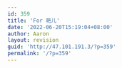 ```yaml
---
id: 359
title: 'For 艳儿'
date: '2022-06-20T15:19:04+08:00'
author: Aaron
layout: revision
guid: 'http://47.101.191.3/?p=359'
permalink: '/?p=359'
---
```


<center><canvas id="c"></canvas></center>  
<script>
var b = document.body;  
var c = document.getElementsByTagName('canvas')[0];  
var a = c.getContext('2d');  
document.body.clientWidth;  
with(m=Math)C=cos,S=sin,P=pow,R=random;c.width=c.height=f=600;h=-250;function p(a,b,c){if(c>60)return[S(a*7)*(13+5/(.2+P(b*4,4)))-S(b)*50,b*f+50,625+C(a*7)*(13+5/(.2+P(b*4,4)))+b*400,a*1-b/2,a];A=a*2-1;B=b*2-1;if(A*A+B*B<1){if(c>37){n=(j=c&1)?6:4;o=.5/(a+.01)+C(b*125)*3-a*300;w=b*h;return[o*C(n)+w*S(n)+j*610-390,o*S(n)-w*C(n)+550-j*350,1180+C(B+A)*99-j*300,.4-a*.1+P(1-B*B,-h*6)*.15-a*b*.4+C(a+b)/5+P(C((o*(a+1)+(B>0?w:-w))/25),30)*.1*(1-B*B),o/1e3+.7-o*w*3e-6]}if(c>32){c=c*1.16-.15;o=a*45-20;w=b*b*h;z=o*S(c)+w*C(c)+620;return[o*C(c)-w*S(c),28+C(B*.5)*99-b*b*b*60-z/2-h,z,(b*b*.3+P((1-(A*A)),7)*.15+.3)*b,b*.7]}o=A*(2-b)*(80-c*2);w=99-C(A)*120-C(b)*(-h-c*4.9)+C(P(1-b,7))*50+c*2;z=o*S(c)+w*C(c)+700;return[o*C(c)-w*S(c),B*99-C(P(b, 7))*50-c/3-z/1.35+450,z,(1-b/1.2)*.9+a*.1, P((1-b),20)/4+.05]}}setInterval('for(i=0;i<1e4;i++)if(s=p(R(),R(),i%46/.74)){z=s[2];x=~~(s[0]*f/z-h);y=~~(s[1]*f/z-h);if(!m[q=y*f+x]|m[q]>z)m[q]=z,a.fillStyle="rgb("+~(s[3]*h)+","+~(s[4]*h)+","+~(s[3]*s[3]*-80)+")",a.fillRect(x,y,1,1)}',0)
</script>